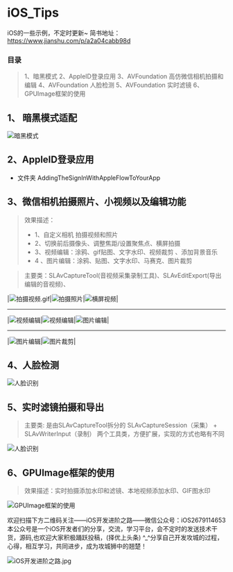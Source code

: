 # iOS_Tips
iOS的一些示例，不定时更新~  简书地址：https://www.jianshu.com/p/a2a04cabb98d

### 目录 
> 1、暗黑模式  2、AppleID登录应用  3、AVFoundation 高仿微信相机拍摄和编辑 4、AVFoundation 人脸检测  5、AVFoundation 实时滤镜 6、GPUImage框架的使用

## 1、 暗黑模式适配

![暗黑模式](PrviewPicture/暗黑模式.gif)
  
## 2、AppleID登录应用

* 文件夹 AddingTheSignInWithAppleFlowToYourApp

## 3、微信相机拍摄照片、小视频以及编辑功能  
> 效果描述：  
> * 1、自定义相机 拍摄视频和照片
> * 2、切换前后摄像头、调整焦距/设置聚焦点、横屏拍摄
> * 3、视频编辑：涂鸦、gif贴图、文字水印、视频裁剪 、添加背景音乐 
> * 4 、图片编辑：涂鸦、贴图、文字水印、马赛克、图片裁剪

> 主要类：SLAvCaptureTool(音视频采集录制工具)、SLAvEditExport(导出编辑的音视频)、

|![拍摄视频.gif](PrviewPicture/3、小视频1.gif)|![拍摄照片](PrviewPicture/3、小视频2.gif)|![横屏视频](PrviewPicture/3、小视频3.gif)|

*****

|![视频编辑](PrviewPicture/3、小视频4.gif)|![视频编辑](PrviewPicture/3、小视频5.gif)|![图片编辑](PrviewPicture/3、小视频6.gif)|

****

|![图片编辑](PrviewPicture/3、小视频7.gif)|![图片裁剪](PrviewPicture/3、小视频8.gif)|


## 4、人脸检测 

![人脸识别](PrviewPicture/4、人脸识别.gif)

## 5、实时滤镜拍摄和导出

>  主要类: 是由SLAvCaptureTool拆分的 SLAvCaptureSession（采集） + SLAvWriterInput（录制） 两个工具类，方便扩展，实现的方式也略有不同

![人脸识别](PrviewPicture/5、实时滤镜拍摄.gif)

## 6、GPUImage框架的使用

> 效果描述：实时拍摄添加水印和滤镜、本地视频添加水印、GIF图水印

![GPUImage框架的使用](PrviewPicture/6、GPUImage.gif)


欢迎扫描下方二维码关注——iOS开发进阶之路——微信公众号：iOS2679114653 本公众号是一个iOS开发者们的分享，交流，学习平台，会不定时的发送技术干货，源码,也欢迎大家积极踊跃投稿，(择优上头条) ^_^分享自己开发攻城的过程，心得，相互学习，共同进步，成为攻城狮中的翘楚！

![iOS开发进阶之路.jpg](http://upload-images.jianshu.io/upload_images/1708447-c2471528cadd7c86.jpg?imageMogr2/auto-orient/strip%7CimageView2/2/w/1240)

